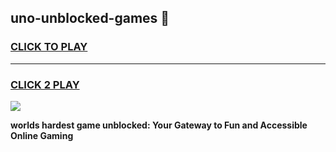 
## uno-unblocked-games 👋
<h3>
<a href="https://premium.freeplayer.one?title=uno-unblocked-games&ref=14F">CLICK TO PLAY</a></h3>
<hr>

<h3>
<a href="https://premium.freeplayer.one?title=uno-unblocked-games&ref=14F">CLICK 2 PLAY</a>
  
</h3>

<a href="https://premium.freeplayer.one?title=uno-unblocked-games&ref=12F/"><img src="https://clearcache.store/games.png"></a>


**worlds hardest game unblocked: Your Gateway to Fun and Accessible Online Gaming**
